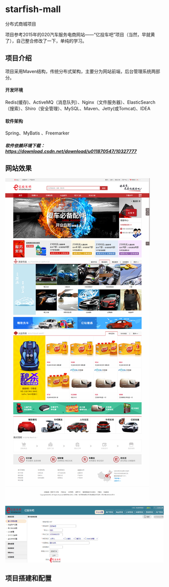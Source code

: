 # starfish-mall
分布式商城项目


项目参考2015年的020汽车服务电商网站——“亿投车吧”项目（当然，早就黄了），自己整合修改了一下，单纯的学习。


## 项目介绍
项目采用Maven结构，传统分布式架构，主要分为网站前端，后台管理系统两部分。
#### 开发环境
Redis(缓存)、ActiveMQ（消息队列）、Nginx（文件服务器）、ElasticSearch（搜索）、Shiro（安全管理）、MySQL、Maven、Jetty(或Tomcat)、IDEA
#### 软件架构
Spring、MyBatis 、Freemarker 

##### 软件依赖环境下载：https://download.csdn.net/download/u011870547/10327777
## 网站效果

![image](./readmeSource/index.png )

![image](./readmeSource/manager.png)

## 项目搭建和配置




 


